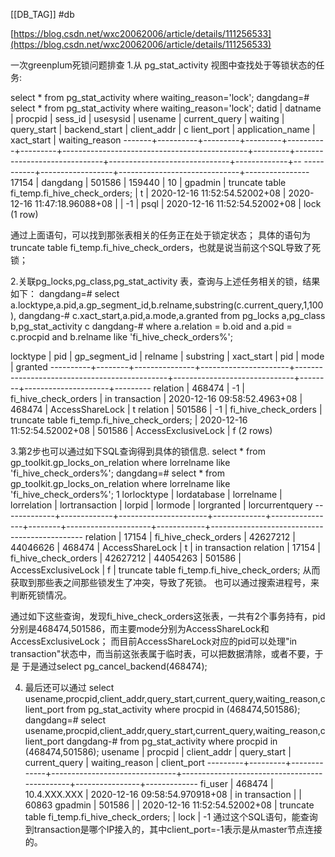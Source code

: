 [[DB_TAG]] #db 

[https://blog.csdn.net/wxc20062006/article/details/111256533](https://blog.csdn.net/wxc20062006/article/details/111256533)

一次greenplum死锁问题排查 1.从 pg_stat_activity 视图中查找处于等锁状态的任务:

select * from pg_stat_activity where waiting_reason='lock'; dangdang=# select * from pg_stat_activity where waiting_reason='lock'; datid | datname | procpid | sess_id | usesysid | usename | current_query | waiting | query_start | backend_start | client_addr | c lient_port | application_name | xact_start | waiting_reason -------+----------+---------+---------+----------+---------+----------------------------------------------+---------+------------------------------+------------------------------+-------------+-- -----------+------------------+------------------------------+---------------- 17154 | dangdang | 501586 | 159440 | 10 | gpadmin | truncate table fi_temp.fi_hive_check_orders; | t | 2020-12-16 11:52:54.52002+08 | 2020-12-16 11:47:18.96088+08 | | -1 | psql | 2020-12-16 11:52:54.52002+08 | lock (1 row)

通过上面语句，可以找到那张表相关的任务正在处于锁定状态； 具体的语句为truncate table fi_temp.fi_hive_check_orders，也就是说当前这个SQL导致了死锁；

2.关联pg_locks,pg_class,pg_stat_activity 表，查询与上述任务相关的锁，结果如下： dangdang=# select a.locktype,a.pid,a.gp_segment_id,b.relname,substring(c.current_query,1,100), dangdang-# c.xact_start,a.pid,a.mode,a.granted from pg_locks a,pg_class b,pg_stat_activity c dangdang-# where a.relation = b.oid and a.pid = c.procpid and b.relname like 'fi_hive_check_orders%';

locktype | pid | gp_segment_id | relname | substring | xact_start | pid | mode | granted ----------+--------+---------------+----------------------+----------------------------------------------+------------------------------+--------+---------------------+--------- relation | 468474 | -1 | fi_hive_check_orders | <IDLE> in transaction | 2020-12-16 09:58:52.4963+08 | 468474 | AccessShareLock | t relation | 501586 | -1 | fi_hive_check_orders | truncate table fi_temp.fi_hive_check_orders; | 2020-12-16 11:52:54.52002+08 | 501586 | AccessExclusiveLock | f (2 rows)

3.第2步也可以通过如下SQL查询得到具体的锁信息. select * from gp_toolkit.gp_locks_on_relation where lorrelname like 'fi_hive_check_orders%'; dangdang=# select * from gp_toolkit.gp_locks_on_relation where lorrelname like 'fi_hive_check_orders%'; 1 lorlocktype | lordatabase | lorrelname | lorrelation | lortransaction | lorpid | lormode | lorgranted | lorcurrentquery -------------+-------------+----------------------+-------------+----------------+--------+---------------------+------------+---------------------------------------------- relation | 17154 | fi_hive_check_orders | 42627212 | 44046626 | 468474 | AccessShareLock | t | <IDLE> in transaction relation | 17154 | fi_hive_check_orders | 42627212 | 44054263 | 501586 | AccessExclusiveLock | f | truncate table fi_temp.fi_hive_check_orders; 从而获取到那些表之间那些锁发生了冲突，导致了死锁。 也可以通过搜索进程号，来判断死锁情况。

通过如下这些查询，发现fi_hive_check_orders这张表，一共有2个事务持有，pid分别是468474,501586，而主要mode分别为AccessShareLock和AccessExclusiveLock； 而目前AccessShareLock对应的pid可以处理"in transaction"状态中，而当前这张表属于临时表，可以把数据清除，或者不要，于是 于是通过select pg_cancel_backend(468474);

4.  最后还可以通过 select usename,procpid,client_addr,query_start,current_query,waiting_reason,client_port from pg_stat_activity where procpid in (468474,501586); dangdang=# select usename,procpid,client_addr,query_start,current_query,waiting_reason,client_port dangdang-# from pg_stat_activity where procpid in (468474,501586); usename | procpid | client_addr | query_start | current_query | waiting_reason | client_port ---------+---------+-------------+-------------------------------+----------------------------------------------+----------------+------------- fi_user | 468474 | 10.4.XXX.XXX | 2020-12-16 09:58:54.970918+08 | <IDLE> in transaction | | 60863 gpadmin | 501586 | | 2020-12-16 11:52:54.52002+08 | truncate table fi_temp.fi_hive_check_orders; | lock | -1 通过这个SQL语句，能查询到transaction是哪个IP接入的，其中client_port=-1表示是从master节点连接的。